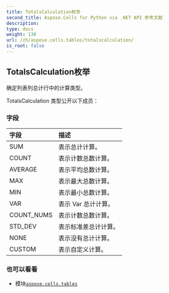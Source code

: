 ```yaml
---
title: TotalsCalculation枚举
second_title: Aspose.Cells for Python via .NET API 参考文献
description:
type: docs
weight: 130
url: /zh/aspose.cells.tables/totalscalculation/
is_root: false
---
```

## TotalsCalculation枚举
确定列表列总计行中的计算类型。



TotalsCalculation 类型公开以下成员：

### 字段
|字段|描述|
| :- | :- |
| SUM |表示总计计算。|
| COUNT |表示计数总数计算。|
| AVERAGE |表示平均总数计算。|
| MAX |表示最大总数计算。|
| MIN |表示最小总数计算。|
| VAR |表示 Var 总计计算。|
| COUNT_NUMS |表示计数总数计算。|
| STD_DEV |表示标准差总计计算。|
| NONE |表示没有总计计算。|
| CUSTOM |表示自定义计算。|



### 也可以看看
* 模块[`aspose.cells.tables`](..)
